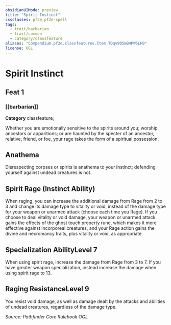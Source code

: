 ```yaml
---
obsidianUIMode: preview
title: "Spirit Instinct"
cssclasses: pf2e,pf2e-spell
tags:
  - trait/barbarian
  - trait/common
  - category/classfeature
aliases: "Compendium.pf2e.classfeatures.Item.TQqv9Q5mB4PW6LH9"
license: OGL
---
```

# Spirit Instinct
## Feat 1
### [[barbarian]]

**Category** classfeature; 




Whether you are emotionally sensitive to the spirits around you; worship ancestors or apparitions; or are haunted by the specter of an ancestor, relative, friend, or foe, your rage takes the form of a spiritual possession.

## Anathema

Disrespecting corpses or spirits is anathema to your instinct; defending yourself against undead creatures is not.

## Spirit Rage (Instinct Ability)

When raging, you can increase the additional damage from Rage from 2 to 3 and change its damage type to vitality or void, instead of the damage type for your weapon or unarmed attack (choose each time you Rage). If you choose to deal vitality or void damage, your weapon or unarmed attack gains the effects of the ghost touch property rune, which makes it more effective against incorporeal creatures, and your Rage action gains the divine and necromancy traits, plus vitality or void, as appropriate.

## Specialization AbilityLevel 7

When using spirit rage, increase the damage from Rage from 3 to 7. If you have greater weapon specialization, instead increase the damage when using spirit rage to 13.

## Raging ResistanceLevel 9

You resist void damage, as well as damage dealt by the attacks and abilities of undead creatures, regardless of the damage type.

*Source: Pathfinder Core Rulebook*
*OGL*